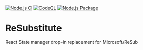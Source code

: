 [![Node.js CI](https://github.com/FDMediagroep/ReSubstitute/actions/workflows/node.js.yml/badge.svg)](https://github.com/FDMediagroep/ReSubstitute/actions/workflows/node.js.yml)
[![CodeQL](https://github.com/FDMediagroep/ReSubstitute/actions/workflows/codeql-analysis.yml/badge.svg)](https://github.com/FDMediagroep/ReSubstitute/actions/workflows/codeql-analysis.yml)
[![Node.js Package](https://github.com/FDMediagroep/ReSubstitute/actions/workflows/npm-publish.yml/badge.svg)](https://github.com/FDMediagroep/ReSubstitute/actions/workflows/npm-publish.yml)

# ReSubstitute

React State manager drop-in replacement for Microsoft/ReSub
